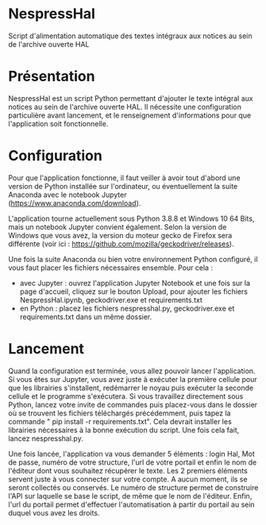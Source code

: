 # NespressHal
Script d'alimentation automatique des textes intégraux aux notices au sein de l'archive ouverte HAL

# Présentation
NespressHal est un script Python permettant d'ajouter le texte intégral aux notices au sein de l'archive ouverte HAL.
Il nécessite une configuration particulière avant lancement, et le renseignement d'informations pour que l'application soit fonctionnelle.

# Configuration
Pour que l'application fonctionne, il faut veiller à avoir tout d'abord une version de Python installée sur l'ordinateur, ou éventuellement la suite Anaconda avec le notebook Jupyter (https://www.anaconda.com/download).

L'application tourne actuellement sous Python 3.8.8 et Windows 10 64 Bits, mais un notebook Jupyter convient également. Selon la version de Windows que vous avez, la version du moteur gecko de Firefox sera différente (voir ici : https://github.com/mozilla/geckodriver/releases).

Une fois la suite Anaconda ou bien votre environnement Python confìguré, il vous faut placer les fichiers nécessaires ensemble. Pour cela :
- avec Jupyter : ouvrez l'application Jupyter Notebook et une fois sur la page d'accueil, cliquez sur le bouton Upload, pour ajouter les fichiers NespressHal.ipynb, geckodriver.exe et requirements.txt
- en Python : placez les fichiers nespresshal.py, geckodriver.exe et requirements.txt dans un même dossier.

# Lancement
Quand la configuration est terminée, vous allez pouvoir lancer l'application. 
Si vous êtes sur Jupyter, vous avez juste à exécuter la première cellule pour que les librairies s'installent, redémarrer le noyau puis exécuter la seconde cellule et le programme s'exécutera.
Si vous travaillez directement sous Python, lancez votre invite de commandes puis placez-vous dans le dossier où se trouvent les fichiers téléchargés précédemment, puis tapez la commande " pip install -r requirements.txt". Cela devrait installer les librairies nécessaires à la bonne exécution du script. Une fois cela fait, lancez nespresshal.py.

Une fois lancée, l'application va vous demander 5 éléments : login Hal, Mot de passe, numéro de votre structure, l'url de votre portail et enfin le nom de l'éditeur dont vous souhaitez récupérer le texte.
Les 2 premiers éléments servent juste à vous connecter sur votre compte. A aucun moment, ils se seront collectés ou conservés.
Le numéro de structure permet de construire l'API sur laquelle se base le script, de même que le nom de l'éditeur.
Enfin, l'url du portail permet d'effectuer l'automatisation à partir du portail au sein duquel vous avez les droits.


